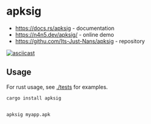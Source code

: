 # apksig

- <https://docs.rs/apksig> - documentation
- <https://n4n5.dev/apksig/> - online demo
- <https://githu.com/Its-Just-Nans/apksig> - repository

[![asciicast](https://asciinema.org/a/699727.svg)](https://asciinema.org/a/699727)

## Usage

For rust usage, see [./tests](./tests) for examples.

```sh
cargo install apksig


apksig myapp.apk
```
